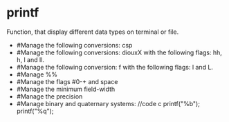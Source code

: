 # printf
Function, that display different data types on terminal or file.

- #Manage the following conversions: csp
- #Manage the following conversions: diouxX with the following flags: hh, h, l and ll.
- #Manage the following conversion: f with the following flags: l and L.
- #Manage %%
- #Manage the flags #0-+ and space
- #Manage the minimum field-width
- #Manage the precision
- #Manage binary and quaternary systems:
  //code c
  printf("%b");
  printf("%q");
